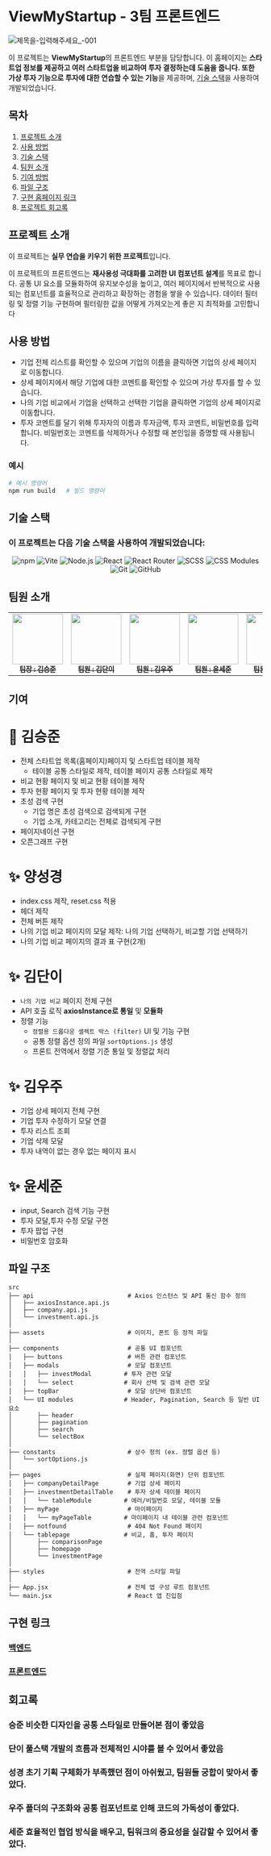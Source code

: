 # ViewMyStartup - 3팀 프론트엔드


![제목을-입력해주세요_-001](https://github.com/user-attachments/assets/b806f69a-a0bd-41e4-9643-b290844431db)

이 프로젝트는 **ViewMyStartup**의 프론트엔드 부분을 담당합니다. 이 홈페이지는 **스타트업 정보를 제공하고 여러 스타트업을 비교하여 투자 결정하는데 도움을 줍니다. 또한 가상 투자 기능으로 투자에 대한 연습할 수 있는 기능**을 제공하며, [기술 스택](#기술-스택)을 사용하여 개발되었습니다.

## 목차

1. [프로젝트 소개](#프로젝트-소개)
2. [사용 방법](#사용-방법)
3. [기술 스택](#기술-스택)
4. [팀원 소개](#팀원-소개)
5. [기여 방법](#기여-방법)
6. [파일 구조](#파일-구조)
7. [구현 홈페이지 링크](https://viewmystartup-3.netlify.app/)
8. [프로젝트 회고록](https://www.canva.com/design/DAGjdYdbk0o/DalB-Je3dGH17HBWO1K0WA/edit)

## 프로젝트 소개

이 프로젝트는 **실무 연습을 키우기 위한 프로젝트**입니다. 

이 프로젝트의 프론트엔드는 **재사용성 극대화를 고려한 UI 컴포넌트 설계**를 목표로 합니다. 
공통 UI 요소를 모듈화하여 유지보수성을 높이고, 여러 페이지에서 반복적으로 사용되는 컴포넌트를 효율적으로 관리하고 확장하는 경험을 쌓을 수 있습니다.
데이터 필터링 및 정렬 기능 구현하며 필터링한 값을 어떻게 가져오는게 좋은 지 최적화를 고민합니다

## 사용 방법

- 기업 전체 리스트를 확인할 수 있으며 기업의 이름을 클릭하면 기업의 상세 페이지로 이동합니다.
- 상세 페이지에서 해당 기업에 대한 코멘트를 확인할 수 있으며 가상 투자를 할 수 있습니다.
- 나의 기업 비교에서 기업을 선택하고 선택한 기업을 클릭하면 기업의 상세 페이지로 이동합니다.
- 투자 코멘트를 달기 위해 투자자의 이름과 투자금액, 투자 코멘트, 비밀번호를 입력합니다. 비밀번호는 코멘트를 삭제하거나 수정할 때 본인임을 증명할 때 사용됩니다.

### 예시

```bash
# 예시 명령어
npm run build   # 빌드 명령어
```
## 기술 스택 
### 이 프로젝트는 다음 기술 스택을 사용하여 개발되었습니다:

<p align="center">
  <img src="https://img.shields.io/badge/npm-CB3837?style=flat&logo=npm&logoColor=white" alt="npm" />
  <img src="https://img.shields.io/badge/Vite-646CFF?style=flat&logo=vite&logoColor=white" alt="Vite" />
  <img src="https://img.shields.io/badge/Node.js-339933?style=flat&logo=node.js&logoColor=white" alt="Node.js" />
  <img src="https://img.shields.io/badge/React-61DAFB?style=flat&logo=react&logoColor=black" alt="React" />
  <img src="https://img.shields.io/badge/React%20Router-CA4245?style=flat&logo=react-router&logoColor=white" alt="React Router" />
  <img src="https://img.shields.io/badge/SCSS-CC6699?style=flat&logo=sass&logoColor=white" alt="SCSS" />
  <img src="https://img.shields.io/badge/CSS%20Modules-000?style=flat&logo=css3&logoColor=white" alt="CSS Modules" />
  <img src="https://img.shields.io/badge/Git-F05032?style=flat&logo=git&logoColor=white" alt="Git" />
  <img src="https://img.shields.io/badge/GitHub-181717?style=flat&logo=github&logoColor=white" alt="GitHub" />
</p>


## 팀원 소개
<table align="center">
  <tbody>
    <tr>
      <td align="center"><a href="https://github.com/y10b"><img src= "https://github.com/y10b.png?size=100"width="100px;" alt=""/><br /><sub><b> 팀장 : 김승준</b></sub></a><br /></td>
      <td align="center"><a href="https://github.com/danikim8"><img src="https://github.com/danikim8.png?size=100" width="100px;" alt=""/><br /><sub><b> 팀원 : 김단이</b></sub></a><br /></td>
      <td align="center"><a href="https://github.com/wooju01"><img src="https://github.com/wooju01.png?size=100" width="100px;" alt=""/><br /><sub><b> 팀원 : 김우주</b></sub></a><br /></td>
      <td align="center"><a href="https://github.com/YSJ0228"><img src="https://github.com/YSJ0228.png?size=100" width="100px;" alt=""/><br /><sub><b> 팀원 : 윤세준</b></sub></a><br /></td>
      <td align="center"><a href="https://github.com/kr-programmer-sky"><img src="https://github.com/writing-sky.png?size=100" width="100px;" alt=""/><br /><sub><b> 팀원 : 양성경</b></sub></a><br /></td>
     <tr/>
  </tbody>
</table>

## 기여

# 👑 김승준
- 전체 스타트업 목록(홈페이지)페이지 및 스타트업 테이블 제작
  - 테이블 공통 스타일로 제작, 테이블 페이지 공통 스타일로 제작
- 비교 현황 페이지 및 비교 현황 테이블 제작
- 투자 현황 페이지 및 투자 현황 테이블 제작
- 초성 검색 구현
  - 기업 명은 초성 검색으로 검색되게 구현
  - 기업 소개, 카테고리는 전체로 검색되게 구현
- 페이지네이션 구현
- 오픈그래프 구현

# ✨ 양성경
- index.css 제작, reset.css 적용
- 헤더 제작
- 전체 버튼 제작
- 나의 기업 비교 페이지의 모달 제작: 나의 기업 선택하기, 비교할 기업 선택하기
- 나의 기업 비교 페이지의 결과 표 구현(2개)

# ✨ 김단이
- `나의 기업 비교` 페이지 전체 구현
- API 호출 로직 **axiosInstance로 통일** 및 **모듈화**
- 정렬 기능  
  - `정렬용 드롭다운 셀렉트 박스 (filter)` UI 및 기능 구현  
  - 공통 정렬 옵션 정의 파일 `sortOptions.js` 생성  
  - 프론트 전역에서 정렬 기준 통일 및 정렬값 처리
 
# ✨ 김우주
 - 기업 상세 페이지 전체 구현
 - 기업 투자 수정하기 모달 연결
 - 투자 리스트 조회
 - 기업 삭제 모달
 - 투자 내역이 없는 경우 없는 페이지 표시

# ✨ 윤세준
 - input, Search 검색 기능 구현
 - 투자 모달,투자 수정 모달 구현
 - 투자 팝업 구현
 - 비밀번호 암호화

## 파일 구조
```
src
├── api                          # Axios 인스턴스 및 API 통신 함수 정의
│   ├── axiosInstance.api.js
│   ├── company.api.js
│   └── investment.api.js
│
├── assets                       # 이미지, 폰트 등 정적 파일
│
├── components                   # 공통 UI 컴포넌트
│   ├── buttons                  # 버튼 관련 컴포넌트
│   ├── modals                   # 모달 컴포넌트
│   │   ├── investModal         # 투자 관련 모달
│   │   └── select              # 회사 선택 및 검색 관련 모달
│   ├── topBar                   # 모달 상단바 컴포넌트
│   └── UI modules              # Header, Pagination, Search 등 일반 UI 요소
│       ├── header
│       ├── pagination
│       ├── search
│       └── selectBox
│
├── constants                    # 상수 정의 (ex. 정렬 옵션 등)
│   └── sortOptions.js
│
├── pages                        # 실제 페이지(화면) 단위 컴포넌트
│   ├── companyDetailPage        # 기업 상세 페이지
│   ├── investmentDetailTable    # 투자 상세 테이블 페이지
│   │   └── tableModule         # 에러/비밀번호 모달, 테이블 모듈
│   ├── myPage                   # 마이페이지
│   │   └── myPageTable         # 마이페이지 내 테이블 관련 컴포넌트
│   ├── notfound                 # 404 Not Found 페이지
│   └── tablepage               # 비교, 홈, 투자 페이지
│       ├── comparisonPage
│       ├── homepage
│       └── investmentPage
│
├── styles                       # 전역 스타일 파일
│
├── App.jsx                      # 전체 앱 구성 루트 컴포넌트
└── main.jsx                     # React 앱 진입점
```

## 구현 링크
### [백엔드](https://port-0-viewmystartup-3-m8ml2ohm3e1c28b1.sel4.cloudtype.app/)
### [프론트엔드](https://viewmystartup-3.netlify.app/)

## 회고록

### 승준 비슷한 디자인을 공통 스타일로 만들어본 점이 좋았음
### 단이 풀스택 개발의 흐름과 전체적인 시야를 볼 수 있어서 좋았음
### 성경 초기 기획 구체화가 부족했던 점이 아쉬웠고, 팀원들 궁합이 맞아서 좋았다.
### 우주 폴더의 구조화와 공통 컴포넌트로 인해 코드의 가독성이 좋았다.
### 세준 효율적인 협업 방식을 배우고, 팀워크의 중요성을 실감할 수 있어서 좋았다.

